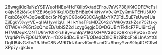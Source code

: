 28wugjKicRuNzYSDWuoHNEe4HcFQIlb9x/adEFnoJ7aV9P38j/KdODFEVcFsioQjv882i8/Cc1PZEU6g061Kq1/DEbfBHBjp94IkNvVV9JQVZyQmNTEHUSlU9FxsbE6yXf+3qGedDbc/5nP8gNCG0oGGBCCAglMxYX73FdL5uB7sUwx4UaZjlEgkYXvyyVE+qHAHywKqUH4HxYhaFPeMDZ042xYWk8yttzNZen732fsxyOTW0V+P85rt3xQmoED//ablSZ2dILcyg6qgjcDQvDGUBrYFkflcP7PUl9ht3yjHTWlDepK/DNTU9/w1GlKPshByvwnBpV19G/XHMV2SCsQ6KrdbPpQb+0m6VrqrhPrFvFjO6IJf09Vn+rDD26dDcJBmFT/QDedCDllClRz2iRbcFb8LInAoYtOIDqlU84vGzKx/19JiFxC8NvM9D1dzAaezlCve9+crGf+9bmyYvoS0Iq4DFCKwlXPp7y+gkJo=
